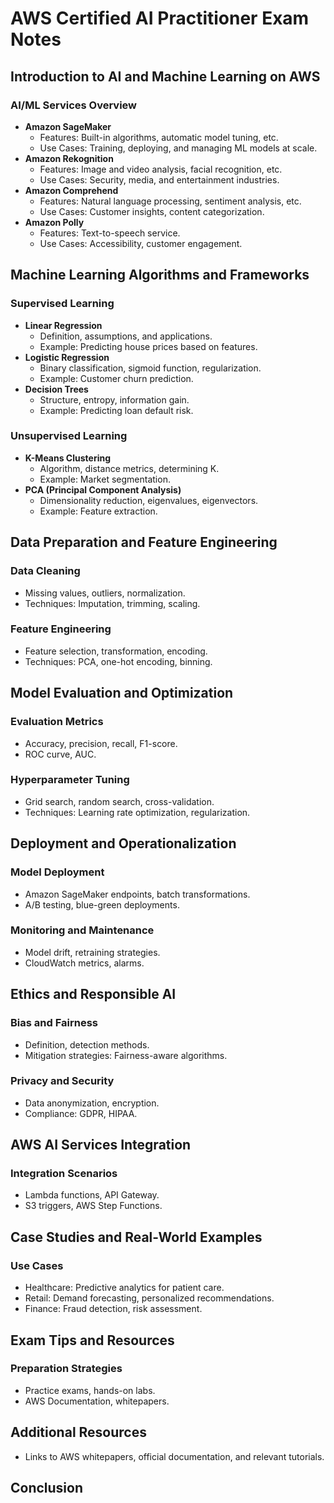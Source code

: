 # AWS Certified AI Practitioner Exam Notes

## Introduction to AI and Machine Learning on AWS

### AI/ML Services Overview
- **Amazon SageMaker**
  - Features: Built-in algorithms, automatic model tuning, etc.
  - Use Cases: Training, deploying, and managing ML models at scale.
- **Amazon Rekognition**
  - Features: Image and video analysis, facial recognition, etc.
  - Use Cases: Security, media, and entertainment industries.
- **Amazon Comprehend**
  - Features: Natural language processing, sentiment analysis, etc.
  - Use Cases: Customer insights, content categorization.
- **Amazon Polly**
  - Features: Text-to-speech service.
  - Use Cases: Accessibility, customer engagement.

## Machine Learning Algorithms and Frameworks

### Supervised Learning
- **Linear Regression**
  - Definition, assumptions, and applications.
  - Example: Predicting house prices based on features.
- **Logistic Regression**
  - Binary classification, sigmoid function, regularization.
  - Example: Customer churn prediction.
- **Decision Trees**
  - Structure, entropy, information gain.
  - Example: Predicting loan default risk.

### Unsupervised Learning
- **K-Means Clustering**
  - Algorithm, distance metrics, determining K.
  - Example: Market segmentation.
- **PCA (Principal Component Analysis)**
  - Dimensionality reduction, eigenvalues, eigenvectors.
  - Example: Feature extraction.

## Data Preparation and Feature Engineering

### Data Cleaning
- Missing values, outliers, normalization.
- Techniques: Imputation, trimming, scaling.

### Feature Engineering
- Feature selection, transformation, encoding.
- Techniques: PCA, one-hot encoding, binning.

## Model Evaluation and Optimization

### Evaluation Metrics
- Accuracy, precision, recall, F1-score.
- ROC curve, AUC.

### Hyperparameter Tuning
- Grid search, random search, cross-validation.
- Techniques: Learning rate optimization, regularization.

## Deployment and Operationalization

### Model Deployment
- Amazon SageMaker endpoints, batch transformations.
- A/B testing, blue-green deployments.

### Monitoring and Maintenance
- Model drift, retraining strategies.
- CloudWatch metrics, alarms.

## Ethics and Responsible AI

### Bias and Fairness
- Definition, detection methods.
- Mitigation strategies: Fairness-aware algorithms.

### Privacy and Security
- Data anonymization, encryption.
- Compliance: GDPR, HIPAA.

## AWS AI Services Integration

### Integration Scenarios
- Lambda functions, API Gateway.
- S3 triggers, AWS Step Functions.

## Case Studies and Real-World Examples

### Use Cases
- Healthcare: Predictive analytics for patient care.
- Retail: Demand forecasting, personalized recommendations.
- Finance: Fraud detection, risk assessment.

## Exam Tips and Resources

### Preparation Strategies
- Practice exams, hands-on labs.
- AWS Documentation, whitepapers.

## Additional Resources
- Links to AWS whitepapers, official documentation, and relevant tutorials.

## Conclusion

